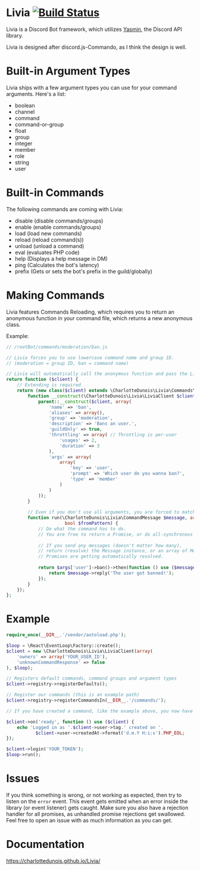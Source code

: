# Livia [![Build Status](https://scrutinizer-ci.com/g/CharlotteDunois/Livia/badges/build.png?b=master)](https://scrutinizer-ci.com/g/CharlotteDunois/Livia/build-status/master)
Livia is a Discord Bot framework, which utilizes [Yasmin](https://github.com/CharlotteDunois/Yasmin), the Discord API library.

Livia is designed after discord.js-Commando, as I think the design is well.

# Built-in Argument Types
Livia ships with a few argument types you can use for your command arguments. Here's a list:

* boolean
* channel
* command
* command-or-group
* float
* group
* integer
* member
* role
* string
* user

# Built-in Commands
The following commands are coming with Livia:

* disable (disable commands/groups)
* enable (enable commands/groups)
* load (load new commands)
* reload (reload command(s))
* unload (unload a command)
* eval (evaluates PHP code)
* help (Displays a help message in DM)
* ping (Calculates the bot's latency)
* prefix (Gets or sets the bot's prefix in the guild/globally)

# Making Commands
Livia features Commands Reloading, which requires you to return an anonymous function in your command file, which returns a new anonymous class.

Example:
```php
// /rootBot/commands/moderation/ban.js

// Livia forces you to use lowercase command name and group ID.
// (moderation = group ID, ban = command name)

// Livia will automatically call the anonymous function and pass the LiviaClient instance.
return function ($client) {
    // Extending is required
    return (new class($client) extends \CharlotteDunois\Livia\Commands\Command {
        function __construct(\CharlotteDunois\Livia\LiviaClient $client) {
            parent::__construct($client, array(
                'name' => 'ban',
                'aliases' => array(),
                'group' => 'moderation',
                'description' => 'Bans an user.',
                'guildOnly' => true,
                'throttling' => array( // Throttling is per-user
                    'usages' => 2,
                    'duration' => 3
                ),
                'args' => array(
                    array(
                        'key' => 'user',
                        'prompt' => 'Which user do you wanna ban?',
                        'type' => 'member'
                    )
                )
            ));
        }
        
        // Even if you don't use all arguments, you are forced to match that method signature.
        function run(\CharlotteDunois\Livia\CommandMessage $message, array $args,
                      bool $fromPattern) {
            // Do what the command has to do.
            // You are free to return a Promise, or do all-synchronous tasks synchronously.
            
            // If you send any messages (doesn't matter how many),
            // return (resolve) the Message instance, or an array of Message instances.
            // Promises are getting automatically resolved.
            
            return $args['user']->ban()->then(function () use ($message) {
                return $message->reply('The user got banned!');
            });
        }
    });
};
```

# Example

```php
require_once(__DIR__.'/vendor/autoload.php');

$loop = \React\EventLoop\Factory::create();
$client = new \CharlotteDunois\Livia\LiviaClient(array(
    'owners' => array('YOUR_USER_ID'),
    'unknownCommandResponse' => false
), $loop);

// Registers default commands, command groups and argument types
$client->registry->registerDefaults();

// Register our commands (this is an example path)
$client->registry->registerCommandsIn(__DIR__.'/commands/');

// If you have created a command, like the example above, you now have registered the command.

$client->on('ready', function () use ($client) {
    echo 'Logged in as '.$client->user->tag.' created on '.
           $client->user->createdAt->format('d.m.Y H:i:s').PHP_EOL;
});

$client->login('YOUR_TOKEN');
$loop->run();
```
# Issues
If you think something is wrong, or not working as expected, then try to listen on the `error` event. This event gets emitted when an error inside the library (or event listener) gets caught. Make sure you also have a rejection handler for all promises, as unhandled promise rejections get swallowed. Feel free to open an issue with as much information as you can get.

# Documentation
https://charlottedunois.github.io/Livia/
